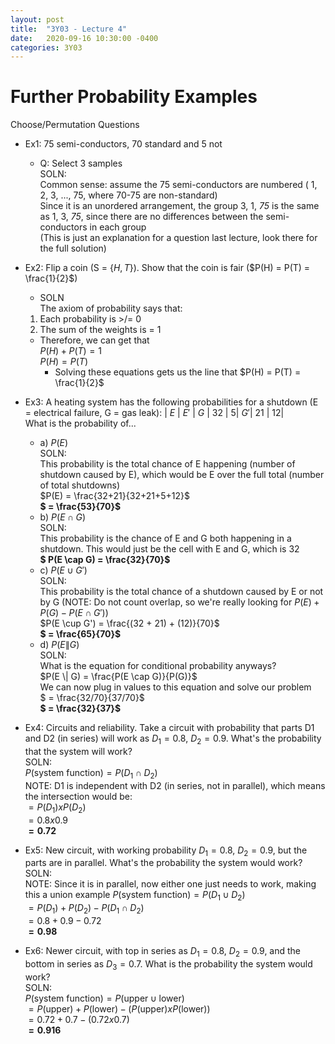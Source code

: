 ```yaml
---
layout: post
title:  "3Y03 - Lecture 4"
date:   2020-09-16 10:30:00 -0400
categories: 3Y03
---
```


Further Probability Examples
===

Choose/Permutation Questions
- Ex1: 75 semi-conductors, 70 standard and 5 not
    - Q: Select 3 samples  
    SOLN:  
    Common sense: assume the 75 semi-conductors are numbered ( 1, 2, 3, ..., 75, where 70-75 are non-standard)  
    Since it is an unordered arrangement, the group 3, 1, *75* is the same as 1, 3, *75*, since there are no differences between the semi-conductors in each group  
    (This is just an explanation for a question last lecture, look there for the full solution)
- Ex2: Flip a coin (S = {$H, T$}). Show that the coin is fair ($P(H) = P(T) = \frac{1}{2}$)
    - SOLN  
    The axiom of probability says that:
    1. Each probability is >/= 0
    2. The sum of the weights is = 1
    - Therefore, we can get that  
    $P(H) + P(T) = 1$  
    $P(H) = P(T)$
        - Solving these equations gets us the line that $P(H) = P(T) = \frac{1}{2}$
- Ex3: A heating system has the following probabilities for a shutdown (E = electrical failure, G = gas leak):
    | $E$ | $E'$ |
$G$ | 32  | 5|
$G'$| 21  | 12|  
What is the probability of...
    - a) $P(E)$  
    SOLN:  
    This probability is the total chance of E happening (number of shutdown caused by E), which would be E over the full total (number of total shutdowns)  
    $P(E) = \frac{32+21}{32+21+5+12}$  
    **$ = \frac{53}{70}$**
    - b) $P(E \cap G)$  
    SOLN:  
    This probability is the chance of E and G both happening in a shutdown. This would just be the cell with E and G, which is 32  
    **$ P(E \cap G) = \frac{32}{70}$**
    - c) $P(E \cup G')$  
    SOLN:  
    This probability is the total chance of a shutdown caused by E or not by G (NOTE: Do not count overlap, so we're really looking for $P(E) + P(G) - P(E \cap G')$)  
    $P(E \cup G') = \frac{(32 + 21) + (12)}{70}$  
    **$ = \frac{65}{70}$**
    - d) $P(E \| G)$  
    SOLN:  
    What is the equation for conditional probability anyways?  
    $P(E \| G) = \frac{P(E \cap G)}{P(G)}$  
    We can now plug in values to this equation and solve our problem  
    $ = \frac{32/70}{37/70}$  
    **$ = \frac{32}{37}$**
- Ex4: Circuits and reliability. Take a circuit with probability that parts D1 and D2 (in series) will work as $D_1 = 0.8$, $D_2 = 0.9$. What's the probability that the system will work?  
SOLN:  
$P(\text{system function}) = P(D_1 \cap D_2)$  
NOTE: D1 is independent with D2 (in series, not in parallel), which means the intersection would be:  
$= P(D_1) x P(D_2)$  
$= 0.8 x 0.9$  
**$= 0.72$**

- Ex5: New circuit, with working probability $D_1 = 0.8$, $D_2 = 0.9$, but the parts are in parallel. What's the probability the system would work?  
SOLN:  
NOTE: Since it is in parallel, now either one just needs to work, making this a union example
$P(\text{system function}) = P(D_1 \cup D_2)$  
$= P(D_1) + P(D_2) - P(D_1 \cap D_2)$  
$= 0.8 + 0.9 - 0.72$  
**$= 0.98$**

- Ex6: Newer circuit, with top in series as $D_1 = 0.8$, $D_2 = 0.9$, and the bottom in series as $D_3 = 0.7$. What is the probability the system would work?  
SOLN:  
$P(\text{system function}) = P(\text{upper} \cup \text{lower})$  
$= P(\text{upper}) + P(\text{lower}) - (P(\text{upper}) x P(\text{lower}))$  
$= 0.72 + 0.7 - (0.72 x 0.7)$  
**$= 0.916$**
